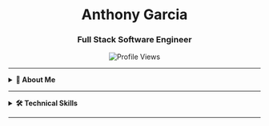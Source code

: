 <!-- HEADER -->
<div align="center">
  <h1>Anthony Garcia</h1>
  <h3>Full Stack Software Engineer</h3>
  <img src="https://komarev.com/ghpvc/?username=Garcia-Tony&style=flat-square&color=blue" alt="Profile Views"/>
</div>

---

<!-- ABOUT ME SECTION -->
<details>
  <summary><b>📝 About Me</b></summary>
  <br>
Hello! I'm Anthony Garcia, a Software Engineer Developer.

I’m passionate about coding and problem-solving, a journey that started in high school and led me to LearningFuze to refine my skills. I thrive on creating solutions and continuously learning in this ever-evolving field.

My goal is to build meaningful software and pursue a career in software engineering. I'm eager to apply my skills in a professional setting, take on new challenges, and grow as a developer.

Feel free to reach out!
 
- 💰 I'm currently working on **ProBudget**, a budgeting app!
- 🧳 Open to new opportunities in software development
</details>

---

<!-- SKILLS SECTION -->
<details>
  <summary><b>🛠️ Technical Skills</b></summary>
  <br>
  
  ### Languages
  <img src="https://img.shields.io/badge/-TypeScript-3178C6?style=flat-square&logo=typescript&logoColor=white" />
  <img src="https://img.shields.io/badge/-JavaScript-F7DF1E?style=flat-square&logo=javascript&logoColor=black" />
  <img src="https://img.shields.io/badge/-HTML5-E34F26?style=flat-square&logo=html5&logoColor=white" />
  <img src="https://img.shields.io/badge/-CSS3-1572B6?style=flat-square&logo=css3&logoColor=white" />
  
  ### Frontend
  <img src="https://img.shields.io/badge/-React-61DAFB?style=flat-square&logo=react&logoColor=black" />
  
  ### Backend
  <img src="https://img.shields.io/badge/-PostgreSQL-336791?style=flat-square&logo=postgresql&logoColor=white" />
  
  ### Tools
  <img src="https://img.shields.io/badge/-GitHub-181717?style=flat-square&logo=github&logoColor=white" />
</details>

---
 

